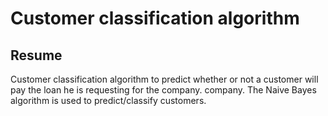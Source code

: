<h1>Customer classification algorithm</h1>

<h2>Resume</h2>
<p>
    Customer classification algorithm to predict whether or not a customer will pay the loan he is requesting for the company.
    company. The Naive Bayes algorithm is used to predict/classify customers.
</p>
